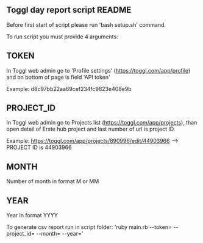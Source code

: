 Toggl day report script README
-------------------------------

Before first start of script please run 'bash setup.sh' command.

To run script you must provide 4 arguments:

TOKEN
-----
In Toggl web admin go to 'Profile settings' (https://toggl.com/app/profile) and on bottom of page is field 'API token'

Example: d8c97bb22aa69cef234fc9823e408e9b

PROJECT_ID
----------
In Toggl web admin go to Projects list (https://toggl.com/app/projects), than open detail of Erste hub project and last number of url is project ID.

Example: https://toggl.com/app/projects/890996/edit/44903966  --> PROJECT ID is 44903966

MONTH
-----
Number of month in format M or MM

YEAR
----
Year in format YYYY

To generate csv report run in script folder: 'ruby main.rb --token=<TOKEN> --project_id=<PROJECT ID> --month=<MONTH> --year=<YEAR>'